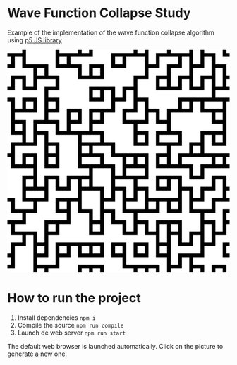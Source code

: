 # Wave Function Collapse Study

Example of the implementation of the wave function collapse algorithm using [p5 JS library](https://p5js.org/)

![](readme.png)

# How to run the project

1. Install dependencies
   `npm i`
2. Compile the source
   `npm run compile`
3. Launch de web server
   `npm run start`

The default web browser is launched automatically.
Click on the picture to generate a new one.
